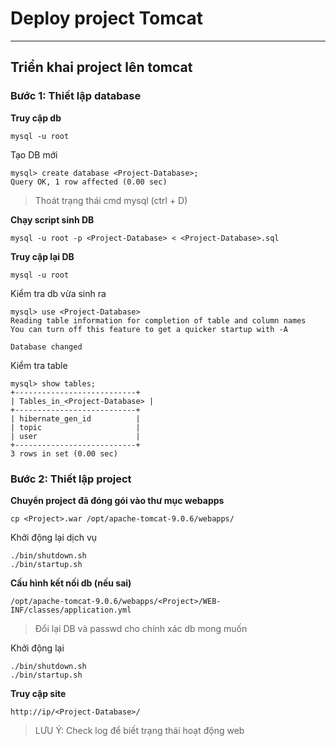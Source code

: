 # Deploy project Tomcat
---
## Triển khai project lên tomcat
### Bước 1: Thiết lập database
__Truy cập db__
```
mysql -u root
```
Tạo DB mới
```
mysql> create database <Project-Database>;
Query OK, 1 row affected (0.00 sec)
```
> Thoát trạng thái cmd mysql (ctrl + D)

__Chạy script sinh DB__
```
mysql -u root -p <Project-Database> < <Project-Database>.sql
```
__Truy cập lại DB__
```
mysql -u root
```
Kiểm tra db vừa sinh ra
```
mysql> use <Project-Database>
Reading table information for completion of table and column names
You can turn off this feature to get a quicker startup with -A

Database changed
```
Kiểm tra table
```
mysql> show tables;
+---------------------------+
| Tables_in_<Project-Database> |
+---------------------------+
| hibernate_gen_id          |
| topic                     |
| user                      |
+---------------------------+
3 rows in set (0.00 sec)
```

### Bước 2: Thiết lập project
__Chuyển project đã đóng gói vào thư mục webapps__
```
cp <Project>.war /opt/apache-tomcat-9.0.6/webapps/
```
Khởi động lại dịch vụ
```
./bin/shutdown.sh
./bin/startup.sh
```
__Cấu hình kết nối db (nếu sai)__
```
/opt/apache-tomcat-9.0.6/webapps/<Project>/WEB-INF/classes/application.yml
```
> Đổi lại DB và passwd cho chính xác db mong muốn

Khởi động lại

```
./bin/shutdown.sh
./bin/startup.sh
```

__Truy cập site__
```
http://ip/<Project-Database>/
```

> LƯU Ý: Check log để biết trạng thái hoạt động web
